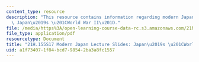 ```yaml
---
content_type: resource
description: "This resource contains information regarding modern Japan lecture slides:\
  \ Japan\u2019s \u201CWorld War II\u201D."
file: /media/https%3A/open-learning-course-data-rc.s3.amazonaws.com/21h-155-modern-japan-1868-to-present-spring-2017/a1f734071f84bcd798542ba3a8fc1557_MIT21H_155S17_WorldWarII.pdf
file_type: application/pdf
resourcetype: Document
title: "21H.155S17 Modern Japan Lecture Slides: Japan\u2019s \u201CWorld War II\u201D"
uid: a1f73407-1f84-bcd7-9854-2ba3a8fc1557
---
```

